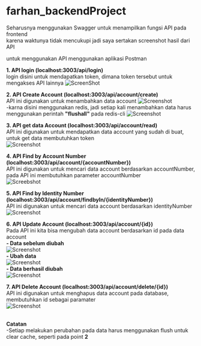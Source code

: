 # farhan_backendProject
Seharusnya menggunakan Swagger untuk menampilkan fungsi API pada frontend <br/>
karena waktunya tidak mencukupi jadi saya sertakan screenshot hasil dari API <br/>

untuk menggunakan API menggunakan aplikasi Postman <br/>

**1. API login (localhost:3003/api/login)**<br/>
login disini untuk mendapatkan token, dimana token tersebut untuk mengakses API lainnya
![ScreenShot](https://github.com/farhanalih/farhan_backendProject/blob/main/img/Login.PNG)
<br/>

**2. API Create Account (localhost:3003/api/account/create)**<br/>
API ini digunakan untuk menambahkan data account
![Screenshot](https://github.com/farhanalih/farhan_backendProject/blob/main/img/createAccount.PNG)<br/>
-karna disini menggunakan redis, jadi setiap kali menambahkan data harus menggunakan perintah **"flushall"**
pada redis-cli
![Screenshot](https://github.com/farhanalih/farhan_backendProject/blob/main/img/flush.PNG)

**3. API get data Account (localhost:3003/api/account/read)**<br/>
API ini digunakan untuk mendapatkan data account yang sudah di buat, untuk get data membutuhkan token<br/>
![Screenshot](https://github.com/farhanalih/farhan_backendProject/blob/main/img/getAccount.PNG)

**4. API Find by Account Number (localhost:3003/api/account/{accountNumber})**<br/>
API ini digunakan untuk mencari data account berdasarkan accountNumber, pada API ini membutuhkan parameter accountNumber<br/>
![Screebshot](https://github.com/farhanalih/farhan_backendProject/blob/main/img/findbyAN.PNG)

**5. API Find by Identity Number (localhost:3003/api/account/findbyIn/{identityNumber})**<br/>
API ini digunakan untuk mencari data account berdasarkan identityNumber<br/>
![Screenshot](https://github.com/farhanalih/farhan_backendProject/blob/main/img/findbyIN.PNG)

**6. API Update Account (localhost:3003/api/account/{id})** <br/>
Pada API ini kita bisa mengubah data account berdasarkan id pada data account <br/>
**- Data sebelum diubah** <br/>
![Screenshot](https://github.com/farhanalih/farhan_backendProject/blob/main/img/pre-update.PNG)<br/>
**- Ubah data** <br/>
![Screenshot](https://github.com/farhanalih/farhan_backendProject/blob/main/img/updateSuccess.PNG)<br/>
**- Data berhasil diubah**<br/>
![Screenshot](https://github.com/farhanalih/farhan_backendProject/blob/main/img/updated.PNG)<br/>

**7. API Delete Account (localhost:3003/api/account/delete/{id})**<br/>
API ini digunakan untuk menghapus data account pada database, membutuhkan id sebagai paramater <br/>
![Screenshot](https://github.com/farhanalih/farhan_backendProject/blob/main/img/deleted.PNG)
<br/>
<br/>

**Catatan** <br/>
-Setiap melakukan perubahan pada data harus menggunakan flush untuk clear cache, seperti pada point **2**

